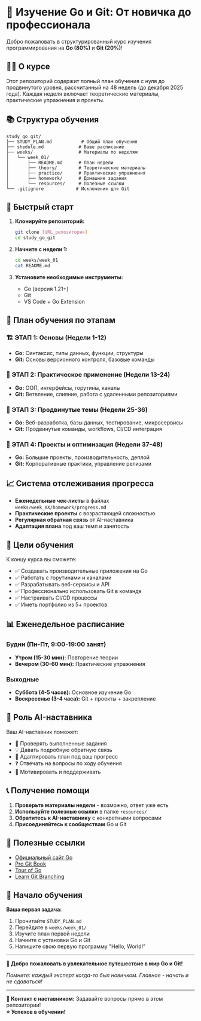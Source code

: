 # 🎯 Изучение Go и Git: От новичка до профессионала

Добро пожаловать в структурированный курс изучения программирования на **Go (80%)** и **Git (20%)**!

## 👨‍🎓 О курсе

Этот репозиторий содержит полный план обучения с нуля до продвинутого уровня, рассчитанный на 48 недель (до декабря 2025 года). Каждая неделя включает теоретические материалы, практические упражнения и проекты.

## 📚 Структура обучения

```
study_go_git/
├── STUDY_PLAN.md           # Общий план обучения
├── shedule.md             # Ваше расписание
├── weeks/                 # Материалы по неделям
│   └── week_01/
│       ├── README.md      # План недели
│       ├── theory/        # Теоретические материалы
│       ├── practice/      # Практические упражнения
│       ├── homework/      # Домашние задания
│       └── resources/     # Полезные ссылки
└── .gitignore            # Исключения для Git
```

## 🚀 Быстрый старт

1. **Клонируйте репозиторий:**
   ```bash
   git clone [URL_репозитория]
   cd study_go_git
   ```

2. **Начните с недели 1:**
   ```bash
   cd weeks/week_01
   cat README.md
   ```

3. **Установите необходимые инструменты:**
   - Go (версия 1.21+)
   - Git
   - VS Code + Go Extension

## 📅 План обучения по этапам

### 🏗️ ЭТАП 1: Основы (Недели 1-12)
- **Go:** Синтаксис, типы данных, функции, структуры
- **Git:** Основы версионного контроля, базовые команды

### 🔧 ЭТАП 2: Практическое применение (Недели 13-24)
- **Go:** ООП, интерфейсы, горутины, каналы
- **Git:** Ветвление, слияние, работа с удаленными репозиториями

### 🚀 ЭТАП 3: Продвинутые темы (Недели 25-36)
- **Go:** Веб-разработка, базы данных, тестирование, микросервисы
- **Git:** Продвинутые команды, workflows, CI/CD интеграция

### 💼 ЭТАП 4: Проекты и оптимизация (Недели 37-48)
- **Go:** Большие проекты, производительность, деплой
- **Git:** Корпоративные практики, управление релизами

## 📈 Система отслеживания прогресса

- **Еженедельные чек-листы** в файлах `weeks/week_XX/homework/progress.md`
- **Практические проекты** с возрастающей сложностью
- **Регулярная обратная связь** от AI-наставника
- **Адаптация плана** под ваш темп и занятость

## 🎯 Цели обучения

К концу курса вы сможете:
- ✅ Создавать производительные приложения на Go
- ✅ Работать с горутинами и каналами
- ✅ Разрабатывать веб-сервисы и API
- ✅ Профессионально использовать Git в команде
- ✅ Настраивать CI/CD процессы
- ✅ Иметь портфолио из 5+ проектов

## 📊 Еженедельное расписание

### Будни (Пн-Пт, 9:00-19:00 занят)
- **Утром (15-30 мин):** Повторение теории
- **Вечером (30-60 мин):** Практические упражнения

### Выходные
- **Суббота (4-5 часов):** Основное изучение Go
- **Воскресенье (3-4 часа):** Git + проекты + закрепление

## 🤖 Роль AI-наставника

Ваш AI-наставник поможет:
- 📝 Проверять выполненные задания
- 💡 Давать подробную обратную связь
- 🎯 Адаптировать план под ваш прогресс
- ❓ Отвечать на вопросы по ходу обучения
- 🚀 Мотивировать и поддерживать

## 📞 Получение помощи

1. **Проверьте материалы недели** - возможно, ответ уже есть
2. **Используйте полезные ссылки** в папке `resources/`
3. **Обратитесь к AI-наставнику** с конкретными вопросами
4. **Присоединяйтесь к сообществам** Go и Git

## 🔗 Полезные ссылки

- [Официальный сайт Go](https://golang.org/)
- [Pro Git Book](https://git-scm.com/book/ru/v2)
- [Tour of Go](https://tour.golang.org/)
- [Learn Git Branching](https://learngitbranching.js.org/)

## 📝 Начало обучения

**Ваша первая задача:**
1. Прочитайте `STUDY_PLAN.md`
2. Перейдите в `weeks/week_01/`
3. Изучите план первой недели
4. Начните с установки Go и Git
5. Напишите свою первую программу "Hello, World!"

---

**🎉 Добро пожаловать в увлекательное путешествие в мир Go и Git!**

*Помните: каждый эксперт когда-то был новичком. Главное - начать и не сдаваться!*

---

**📧 Контакт с наставником:** Задавайте вопросы прямо в этом репозитории!  
**⭐ Успехов в обучении!** 
